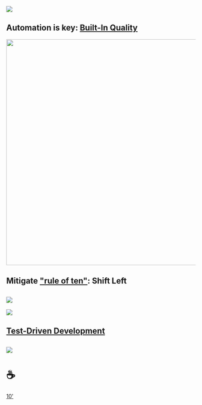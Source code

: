 ![](https://atlassianblog.wpengine.com/wp-content/uploads/03-Piramides-03-03.png)

Automation is key: [**Built-In Quality**](https://scaledagileframework.com/built-In-quality/)
--
<img src="https://scaledagileframework.com/wp-content/uploads/2022/10/BiQ_F02-3.svg" width="600px">

Mitigate ["rule of ten"](https://de.wikipedia.org/wiki/Fehlerkosten#10er-Regel_der_Fehlerkosten): Shift Left
-- 
![](https://scaledagileframework.com/wp-content/uploads/2022/11/BiQ_F03.svg)
--
![](https://scaledagileframework.com/wp-content/uploads/2022/11/BiQ_F04.svg)

[Test-Driven Development](https://scaledagileframework.com/test-driven-development/)
--
![](https://scaledagileframework.com/wp-content/uploads/2023/03/Test_Driven_Development_F01.svg)
---
# ☕

[10'](https://youtu.be/DcvtwlM1aIE)